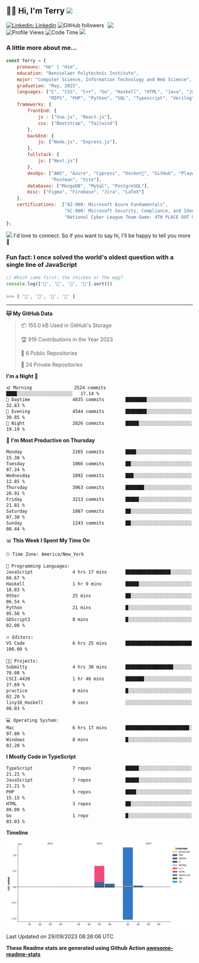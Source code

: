 <h2>👋🏻 Hi, I'm Terry <img src="img src="https://media.giphy.com/media/12oufCB0MyZ1Go/giphy.gif" width="50"></h2>
<img align='right' src="https://media.giphy.com/media/SHjOSDkKZ18qOHA5B5/giphy.gif" width="230">

[![Linkedin: Linkedin](https://img.shields.io/badge/-Linkedin-blue?style=flat-square&logo=Linkedin&logoColor=white&link=https://www.linkedin.com/in/terry-lin-rpi/)](https://www.linkedin.com/in/terry-lin-rpi/)
![GitHub followers](https://img.shields.io/github/followers/liny18?label=Follow&style=social)
![Profile Views](http://img.shields.io/badge/Profile%20Views-59-blue)
![Code Time](http://img.shields.io/badge/Code%20Time-410%20hrs%2029%20mins-blue)
<img src="https://media.giphy.com/media/WUlplcMpOCEmTGBtBW/giphy.gif" width="30"> 

### A little more about me...  

```javascript
const Terry = {
    pronouns: "He" | "Him",
    education: "Rensselaer Polytechnic Institute",
    major: "Computer Science, Information Technology and Web Science",
    graduation: "May, 2025",
    languages: ["C", "CSS", "C++", "Go", "Haskell", "HTML", "Java", "Javascript",
                "MIPS", "PHP", "Python", "SQL", "Typescript", "Verilog"],
    frameworks: {
        frontEnd: {
            js : ["Vue.js", "React.js"],
            css: ["Bootstrap", "Tailwind"]
        },
        backEnd: {
            js: ["Node.js", "Express.js"],
        },
        fullstack: {
            js: ["Next.js"]
        },
        devOps: ["AWS", "Azure", "Cypress", "Docker🐳", "GitHub", "Playwright",
                 "Postman", "Vite"],
        databases: ["MongoDB", "MySql", "PostgreSQL"],
        misc: ["Figma", "Firebase", "Jira", "LaTeX"]
    },
    certifications:  ["AZ‐900: Microsoft Azure Fundamentals",
                      "SC‐900: Microsoft Security, Compliance, and Identity Fundamentals",
                      "National Cyber League Team Game: 4TH PLACE OUT OF 3593"],
};
```

<img src="https://media.giphy.com/media/LnQjpWaON8nhr21vNW/giphy.gif" width="60"> I'd love to connect. So if you want to say hi, I'll be happy to tell you more</b> 🙉

### Fun fact: I once solved the world's oldest question with a single line of JavaScript
<!-- wi*quL3fcV -->

```javascript
// Which came first: the chicken or the egg?
console.log(['🥚', '🐣', '🐥', '🐔'].sort())

>>> [ '🐔', '🐣', '🐥', '🥚' ]
```
---
<!--START_SECTION:waka-->
**🐱 My GitHub Data** 

> 📦 155.0 kB Used in GitHub's Storage 
 > 
> 🏆 919 Contributions in the Year 2023
 > 
> 📜 6 Public Repositories 
 > 
> 🔑 24 Private Repositories 
 > 
**I'm a Night 🦉** 

```text
🌞 Morning                2524 commits        ████░░░░░░░░░░░░░░░░░░░░░   17.14 % 
🌆 Daytime                4835 commits        ████████░░░░░░░░░░░░░░░░░   32.83 % 
🌃 Evening                4544 commits        ████████░░░░░░░░░░░░░░░░░   30.85 % 
🌙 Night                  2826 commits        █████░░░░░░░░░░░░░░░░░░░░   19.19 % 
```
📅 **I'm Most Productive on Thursday** 

```text
Monday                   2265 commits        ████░░░░░░░░░░░░░░░░░░░░░   15.38 % 
Tuesday                  1066 commits        ██░░░░░░░░░░░░░░░░░░░░░░░   07.24 % 
Wednesday                1892 commits        ███░░░░░░░░░░░░░░░░░░░░░░   12.85 % 
Thursday                 3963 commits        ███████░░░░░░░░░░░░░░░░░░   26.91 % 
Friday                   3213 commits        █████░░░░░░░░░░░░░░░░░░░░   21.81 % 
Saturday                 1087 commits        ██░░░░░░░░░░░░░░░░░░░░░░░   07.38 % 
Sunday                   1243 commits        ██░░░░░░░░░░░░░░░░░░░░░░░   08.44 % 
```


📊 **This Week I Spent My Time On** 

```text
🕑︎ Time Zone: America/New_York

💬 Programming Languages: 
JavaScript               4 hrs 17 mins       █████████████████░░░░░░░░   66.67 % 
Haskell                  1 hr 9 mins         █████░░░░░░░░░░░░░░░░░░░░   18.03 % 
Other                    25 mins             ██░░░░░░░░░░░░░░░░░░░░░░░   06.54 % 
Python                   21 mins             █░░░░░░░░░░░░░░░░░░░░░░░░   05.56 % 
GDScript3                8 mins              █░░░░░░░░░░░░░░░░░░░░░░░░   02.08 % 

🔥 Editors: 
VS Code                  6 hrs 25 mins       █████████████████████████   100.00 % 

🐱‍💻 Projects: 
Submitty                 4 hrs 30 mins       ██████████████████░░░░░░░   70.08 % 
CSCI-4430                1 hr 46 mins        ███████░░░░░░░░░░░░░░░░░░   27.69 % 
practice                 8 mins              █░░░░░░░░░░░░░░░░░░░░░░░░   02.20 % 
liny18_Haskell           0 secs              ░░░░░░░░░░░░░░░░░░░░░░░░░   00.03 % 

💻 Operating System: 
Mac                      6 hrs 17 mins       ████████████████████████░   97.80 % 
Windows                  8 mins              █░░░░░░░░░░░░░░░░░░░░░░░░   02.20 % 
```

**I Mostly Code in TypeScript** 

```text
TypeScript               7 repos             █████░░░░░░░░░░░░░░░░░░░░   21.21 % 
JavaScript               7 repos             █████░░░░░░░░░░░░░░░░░░░░   21.21 % 
PHP                      5 repos             ████░░░░░░░░░░░░░░░░░░░░░   15.15 % 
HTML                     3 repos             ██░░░░░░░░░░░░░░░░░░░░░░░   09.09 % 
Go                       1 repo              █░░░░░░░░░░░░░░░░░░░░░░░░   03.03 % 
```



**Timeline**

![Lines of Code chart](https://raw.githubusercontent.com/liny18/liny18/main/assets/bar_graph.png)

 Last Updated on 29/09/2023 08:26:06 UTC
<!--END_SECTION:waka-->

**These Readme stats are generated using Github Action [awesome-readme-stats](https://github.com/anmol098/waka-readme-stats)**
